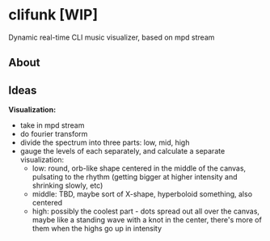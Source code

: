 # clifunk [WIP]

Dynamic real-time CLI music visualizer, based on mpd stream    

## About

## Ideas

**Visualization:** 
* take in mpd stream
* do fourier transform
* divide the spectrum into three parts:
    low, mid, high
* gauge the levels of each separately, and calculate a separate visualization:
    * low: round, orb-like shape centered in the middle of the canvas, 
    pulsating to the rhythm (getting bigger at higher intensity and shrinking 
    slowly, etc)
    * middle: TBD, maybe sort of X-shape, hyperboloid something, also centered
    * high: possibly the coolest part - dots spread out all over the canvas, 
    maybe like a standing wave with a knot in the center, there's more of them
    when the highs go up in intensity

